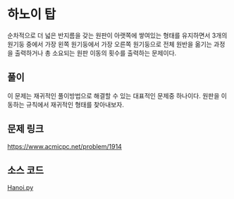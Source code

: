 # 하노이 탑
순차적으로 더 넓은 반지름을 갖는 원판이 아랫쪽에 쌓여있는 형태를 유지하면서 3개의 원기둥 중에서 가장 왼쪽 원기둥에서 가장 오른쪽 원기둥으로 전체 원반을 옮기는 과정을 출력하거나 총 소요되는 원판 이동의 횟수를 출력하는 문제이다.

## 풀이
이 문제는 재귀적인 풀이방법으로 해결할 수 있는 대표적인 문제중 하나이다. 원판을 이동하는 규칙에서 재귀적인 형태를 찾아내보자.

## 문제 링크
https://www.acmicpc.net/problem/1914

## 소스 코드
[Hanoi.py](./Hanoi.py)
